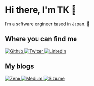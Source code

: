 <h1>Hi there, I'm TK 👋</h1>

<p>I’m a software engineer based in Japan. 🍣</p>

<h2>Where you can find me</h2>
<p>
  <a href="https://github.com/takuyakikuchi" target="_blank">
    <img alt="Github" src="https://img.shields.io/badge/GitHub-%2312100E.svg?&style=for-the-badge&logo=Github&logoColor=white" />
  </a> 
  <a href="https://twitter.com/_takuyakikuchi" target="_blank">
    <img alt="Twitter" src="https://img.shields.io/badge/twitter-%231DA1F2.svg?&style=for-the-badge&logo=twitter&logoColor=white" />
  </a> 
  <a href="https://www.linkedin.com/in/takuya-kikuchi" target="_blank">
    <img alt="LinkedIn" src="https://img.shields.io/badge/linkedin-%230077B5.svg?&style=for-the-badge&logo=linkedin&logoColor=white" />
  </a>
</p>

<h2>My blogs</h2>
<p>
  <a href="https://zenn.dev/takuyakikuchi" target="_blank">
    <img alt="Zenn" src="https://img.shields.io/badge/Zenn-3EA8FF.svg?&style=for-the-badge&logo=Zenn&logoColor=white" />
  </a>
  <a href="https://medium.com/@_takuyakikuchi" target="_blank">
    <img alt="Medium" src="https://img.shields.io/badge/medium-%2312100E.svg?&style=for-the-badge&logo=medium&logoColor=white" />
  </a>
  <a href="https://sizu.me/takuyakikuchi" target="_blank">
    <img alt="Sizu.me" src="https://img.shields.io/badge/sizu.me-skyblue" />
  </a>
</p>
